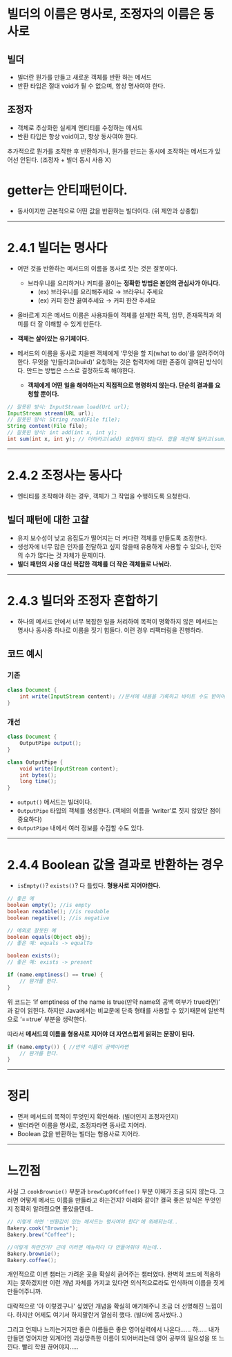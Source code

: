 # 빌더의 이름은 명사로, 조정자의 이름은 동사로

## 빌더

- 빌더란 뭔가를 만들고 새로운 객체를 반환 하는 메서드
- 반환 타입은 절대 void가 될 수 없으며, 항상 명사여야 한다.

## 조정자

- 객체로 추상화한 실세계 엔티티를 수정하는 메서드
- 반환 타입은 항상 void이고, 항상 동사여야 한다.

추가적으로 뭔가를 조작한 후 반환하거나, 뭔가를 만드는 동시에 조작하는 메서드가 있어선 안된다. (조정자 + 빌더 동시 사용 X)

# getter는 안티패턴이다.

- 동사이지만 근본적으로 어떤 값을 반환하는 빌더이다. (위 제안과 상충함)

---

# 2.4.1 빌더는 명사다

- 어떤 것을 반환하는 메서드의 이름을 동사로 짓는 것은 잘못이다.
    - 브라우니를 요리하거나 커피를 끓이는 **정확한 방법은 본인의 관심사가 아니다.**
        - (ex) 브라우니를 요리해주세요 → 브라우니 주세요
        - (ex) 커피 한잔 끓여주세요 → 커피 한잔 주세요

- 올바르게 지은 메서드 이름은 사용자들이 객체를 설계한 목적, 임무, 존재목적과 의미를 더 잘 이해할 수 있게 만든다.
- **객체는 살아있는 유기체이다.**
- 메서드의 이름을 동사로 지을땐 객체에게 ‘무엇을 할 지(what to do)’를 알려주어야 한다. 무엇을 ‘만들라고(build)’ 요청하는 것은 협력자에 대한 존중이 결여된 방식이다. 만드는 방법은 스스로 결정하도록 해야한다.
    - **객체에게 어떤 일을 해야하는지 직접적으로 명령하지 않는다. 단순히 결과를 요청할 뿐이다.**

```java
// 잘못된 방식: InputStream load(UrL url);
InputStream stream(URL url);
// 잘못된 방식: String read(File file);
String content(File file);
// 잘못된 방식: int add(int x, int y);
int sum(int x, int y); // 더하라고(add) 요청하지 않는다. 합을 계산해 달라고(sum) 요청한다.
```

---

# 2.4.2 조정사는 동사다

- 엔티티를 조작해야 하는 경우, 객체가 그 작업을 수행하도록 요청한다.

## 빌더 패턴에 대한 고찰

- 유지 보수성이 낮고 응집도가 떨어지는 더 커다란 객체를 만들도록 조정한다.
- 생성자에 너무 많은 인자를 전달하고 싶지 않을때 유용하게 사용할 수 있으나, 인자의 수가 많다는 것 자체가 문제이다.
- **빌더 패턴의 사용 대신 복잡한 객체를 더 작은 객체들로 나눠라.**

---

# 2.4.3 빌더와 조정자 혼합하기

- 하나의 메서드 안에서 너무 복잡한 일을 처리하여 목적이 명확하지 않은 메서드는 명사나 동사중 하나로 이름을 짓기 힘들다. 이런 경우 리팩터링을 진행하라.

## 코드 예시

### 기존

```java
class Document {
	int write(InputStream content); //문서에 내용을 기록하고 바이트 수도 받아야 한다.
}
```

### 개선

```java
class Document {
	OutputPipe output();
}

class OutputPipe {
	void write(InputStream content);
	int bytes();
	long time();
}
```

- `output()` 메서드는 빌더이다.
- `OutputPipe` 타입의 객체를 생성한다. (객체의 이름을 ‘writer’로 짓지 않았단 점이 중요하다)
- `OutputPipe` 내에서 여러 정보를 수집할 수도 있다.

---

# 2.4.4 Boolean 값을 결과로 반환하는 경우

- `isEmpty()`? `exists()`? 다 틀렸다. **형용사로 지어야한다.**

```java
// 좋은 예
boolean empty(); //is empty
boolean readable(); //is readable
boolean negative(); //is negative

// 예외로 잘못된 예
boolean equals(Object obj);
// 좋은 예: equals -> equalTo

boolean exists();
// 좋은 예: exists -> present
```

```java
if (name.emptiness() == true) {
	// 뭔가를 한다.
}
```

위 코드는 ‘if emptiness of the name is true(만약 name의 공백 여부가 true라면)’ 과 같이 읽힌다. 하지만 Java에서는 비교문에 단축 형태를 사용할 수 있기때문에 일반적으로 ‘==true’ 부분을 생략한다.

따라서 **메서드의 이름을 형용사로 지어야 더 자연스럽게 읽히는 문장이 된다.**

```java
if (name.empty()) { //만약 이름이 공백이라면
	// 뭔가를 한다.
}
```

---

# 정리

- 먼저 메서드의 목적이 무엇인지 확인해라. (빌더인지 조정자인지)
- 빌더라면 이름을 명사로, 조정자라면 동사로 지어라.
- Boolean 값을 반환하는 빌더는 형용사로 지어라.

---

# 느낀점

사실 그 `cookBrownie()` 부분과 `brewCupOfCoffee()` 부분 이해가 조금 되지 않는다. 그러면 어떻게 메서드 이름을 만들라고 하는건지? 아래와 같이? 결국 좋은 방식은 무엇인지 정확히 알려줬으면 좋았을텐데..

```java
// 이렇게 하면 '반환값이 있는 메서드는 명사여야 한다'에 위배되는데..
Bakery.cook("Brownie");
Bakery.brew("Coffee");

//이렇게 하란건가? 근데 이러면 메뉴마다 다 만들어줘야 하는데..
Bakery.brownie();
Bakery.coffee();
```

개인적으로 이번 챕터는 가려운 곳을 확실히 긁어주는 챕터였다. 완벽히 코드에 적용하지는 못하겠지만 이런 개념 자체를 가지고 있다면 의식적으로라도 인식하며 이름을 짓게 만들어주니까.

대략적으로 ‘아 이렇겠구나' 싶었던 개념을 확실히 얘기해주니 조금 더 선명해진 느낌이다. 하지만 어제도 여기서 하지말란거 열심히 했다. (빌더에 동사썼다..)

그리고 언제나 느끼는거지만 좋은 이름들은 좋은 영어실력에서 나온다...... 하..... 내가 만들면 영어지만 외계어인 괴상망측한 이름이 되어버리는데 영어 공부의 필요성을 또 느낀다. 빨리 학원 끊어야지.....